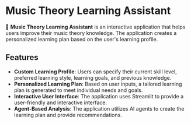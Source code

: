 # Music Theory Learning Assistant

🎵 **Music Theory Learning Assistant** is an interactive application that helps users improve their music theory knowledge. The application creates a personalized learning plan based on the user's learning profile.

## Features

- **Custom Learning Profile**: Users can specify their current skill level, preferred learning style, learning goals, and previous knowledge.
- **Personalized Learning Plan**: Based on user inputs, a tailored learning plan is generated to meet individual needs and goals.
- **Interactive User Interface**: The application uses Streamlit to provide a user-friendly and interactive interface.
- **Agent-Based Analysis**: The application utilizes AI agents to create the learning plan and provide recommendations.
